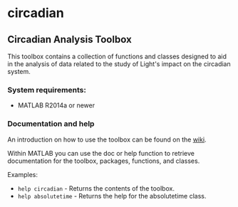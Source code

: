 # circadian
## Circadian Analysis Toolbox
This toolbox contains a collection of functions and classes designed to aid in the analysis of data related to the study of Light's impact on the circadian system.

### System requirements:
* MATLAB R2014a or newer

### Documentation and help
An introduction on how to use the toolbox can be found on the [wiki](https://github.com/LightingResearchCenter/circadian/wiki/).

Within MATLAB you can use the doc or help function to retrieve documentation for the toolbox, packages, functions, and classes.

Examples:
* `help circadian` - Returns the contents of the toolbox.
* `help absolutetime` - Returns the help for the absolutetime class.
